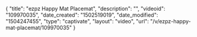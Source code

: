 {
    "title": "ezpz Happy Mat Placemat",
    "description": "",
    "videoid": "109970035",
    "date_created": "1502519019",
    "date_modified": "1504247455",
    "type": "captivate",
    "layout": "video",
    "url": "\/v\/ezpz-happy-mat-placemat\/109970035"
}